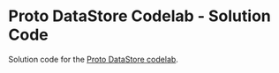 Proto DataStore Codelab - Solution Code
===

Solution code for the [Proto DataStore codelab](https://codelabs.developers.google.com/codelabs/android-proto-datastore/#0).
